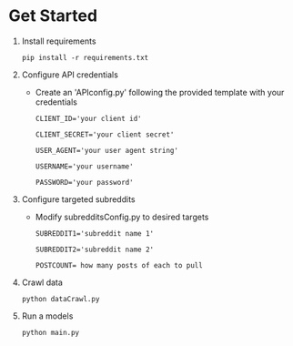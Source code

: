 # Get Started

1. Install requirements

   `pip install -r requirements.txt`

2. Configure API credentials

   - Create an 'APIconfig.py' following the provided template with your credentials
     ```
     CLIENT_ID='your client id'

     CLIENT_SECRET='your client secret'

     USER_AGENT='your user agent string'

     USERNAME='your username'

     PASSWORD='your password'
     ```

3. Configure targeted subreddits

   - Modify subredditsConfig.py to desired targets

     ```
     SUBREDDIT1='subreddit name 1'

     SUBREDDIT2='subreddit name 2'

     POSTCOUNT= how many posts of each to pull
     ```

4. Crawl data

   `python dataCrawl.py`

5. Run a models

   `python main.py`

